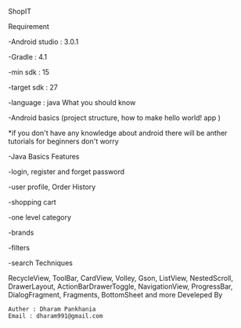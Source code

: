 ShopIT


Requirement

-Android studio : 3.0.1

-Gradle : 4.1

-min sdk : 15

-target sdk : 27

-language : java
What you should know

-Android basics (project structure, how to make hello world! app )

*if you don't have any knowledge about android there will be anther tutorials for beginners don't worry

-Java Basics
Features

-login, register and forget password

-user profile, Order History

-shopping cart

-one level category

-brands

-filters

-search
Techniques

RecycleView, ToolBar, CardView, Volley, Gson, ListView, NestedScroll, DrawerLayout, ActionBarDrawerToggle, NavigationView, ProgressBar, DialogFragment, Fragments, BottomSheet and more
Develeped By

    Auther : Dharam Pankhania
    Email : dharam991@gmail.com

